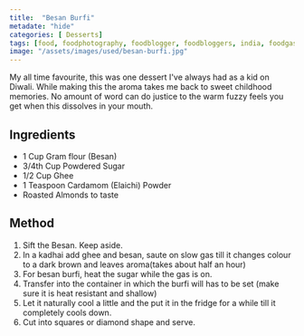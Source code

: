 ```yaml
---
title:  "Besan Burfi"
metadate: "hide"
categories: [ Desserts]
tags: [food, foodphotography, foodblogger, foodbloggers, india, foodgasm, indianfood, love, foodcoma, foodporn,indiancooking, indianrecipe, foodlovers, indianfood, indianfoodbloggers, foodiesofinstagram, foodlove, indian, indiancouple, eatlocal, eathealthy, eatwell, desifood, trending, tasty, taste, yummyinmytummy, foodie, instafood, instafoodie, foodstagram, instagood, passionatepaprika, foodblog, easy, indian, recipe, mothersrecipe, cooking, easycooking, easyrecipe, simple, simplefood, besanburfi, burfi, easybeasnburfi, easyburfi]
image: "/assets/images/used/besan-burfi.jpg"
---
```


My all time favourite, this was one dessert I've always had as a kid on Diwali. While making this the aroma takes me back to sweet childhood memories. No amount of word can do justice to the warm fuzzy feels you get when this dissolves in your mouth.

## Ingredients

- 1 Cup Gram flour (Besan)
- 3/4th Cup Powdered Sugar
- 1/2 Cup Ghee
- 1 Teaspoon Cardamom (Elaichi) Powder
- Roasted Almonds to taste

## Method

1. Sift the Besan. Keep aside.
2. In a kadhai add ghee and besan, saute on slow gas till it changes colour to a dark brown and leaves aroma(takes about half an hour)
3. For besan burfi, heat the sugar while the gas is on.
4. Transfer into the container in which the burfi will has to be set (make sure it is heat resistant and shallow)
5. Let it naturally cool a little and the put it in the fridge for a while till it completely cools down. 
6. Cut into squares or diamond shape and serve.